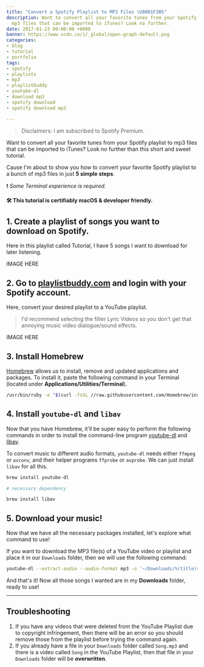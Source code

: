 ```yaml
---
title: "Convert a Spotify Playlist to MP3 Files \U0001F3B5"
description: Want to convert all your favorite tunes from your Spotify playlist to
  mp3 files that can be imported to iTunes? Look no further.
date: 2017-01-23 00:00:00 +0000
banner: https://www.scdn.co/i/_global/open-graph-default.png
categories:
- blog
- tutorial
- portfolio
tags:
- spotify
- playlists
- mp3
- playlistbuddy
- youtube-dl
- download mp3
- spotify download
- spotify download mp3

---
```

> Disclaimers: I am subscribed to Spotify Premium.

Want to convert all your favorite tunes from your Spotify playlist to mp3 files that can be imported to iTunes? Look no further than this short and sweet tutorial.

Cause I'm about to show you how to convert your favorite Spotify playlist to a bunch of mp3 files in just **5 simple steps**.

❗ _Some Terminal experience is required._

**🛠 This tutorial is certifiably macOS & developer friendly.**

## 1. Create a playlist of songs you want to download on Spotify.

Here in this playlist called Tutorial, I have 5 songs I want to download for later listening.

IMAGE HERE

## 2. Go to [playlistbuddy.com](//playlistbuddy.com/) and login with your Spotify account.

Here, convert your desired playlist to a YouTube playlist.

> I'd recommend selecting the filter Lyric Videos so you don't get that annoying music video dialogue/sound effects.

IMAGE HERE

## 3. Install Homebrew

[Homebrew](//brew.sh/) allows us to install, remove and updated applications and packages. To install it, paste the following command in your Terminal (located under **Applications/Utilities/Terminal**).

```bash
/usr/bin/ruby -e "$(curl -fsSL //raw.githubusercontent.com/Homebrew/install/master/install)"
```

## 4. Install `youtube-dl` and `libav`

Now that you have Homebrew, it'll be super easy to perform the following commands in order to install the command-line program [youtube-dl](//rg3.github.io/youtube-dl/) and [libav](//libav.org/).

To convert music to different audio formats, `youtube-dl` needs either `ffmpeg` or `avconv`, and their helper programs `ffprobe` or `avprobe`. We can just install `libav` for all this.

```bash
brew install youtube-dl

# necessary dependency

brew install libav
```

## 5. Download your music!

Now that we have all the necessary packages installed, let's explore what command to use!

If you want to download the MP3 file(s) of a YouTube video or playlist and place it in our `Downloads` folder, then we will use the following command:

```bash
youtube-dl --extract-audio --audio-format mp3 -o '~/Downloads/%(title)s.%(ext)s' video_playlist_link
```

And that's it! Now all those songs I wanted are in my **Downloads** folder, ready to use!

---

## Troubleshooting

1. If you have any videos that were deleted from the YouTube Playlist due to copyright infringement, then there will be an error so you should remove those from the playlist before trying the command again.
2. If you already have a file in your `Downloads` folder called `Song.mp3` and there is a video called `Song` in the YouTube Playlist, then that file in your `Downloads` folder will be **overwritten**.
